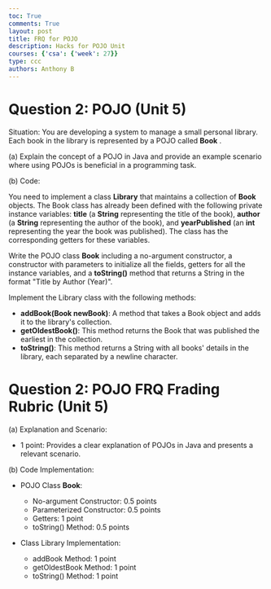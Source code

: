 ```yaml
---
toc: True
comments: True
layout: post
title: FRQ for POJO
description: Hacks for POJO Unit
courses: {'csa': {'week': 27}}
type: ccc
authors: Anthony B
---
```


# Question 2: POJO (Unit 5)


Situation: You are developing a system to manage a small personal library. Each book in the library is represented by a POJO called **Book** .

(a) Explain the concept of a POJO in Java and provide an example scenario where using POJOs is beneficial in a programming task.

(b) Code:

You need to implement a class **Library** that maintains a collection of **Book** objects. The Book class has already been defined with the following private instance variables: **title** (a **String** representing the title of the book), **author** (a **String** representing the author of the book), and **yearPublished** (an **int** representing the year the book was published). The class has the corresponding getters for these variables.

Write the POJO class **Book** including a no-argument constructor, a constructor with parameters to initialize all the fields, getters for all the instance variables, and a **toString()** method that returns a String in the format "Title by Author (Year)".

Implement the Library class with the following methods:

- **addBook(Book newBook)**: A method that takes a Book object and adds it to the library's collection.
- **getOldestBook()**: This method returns the Book that was published the earliest in the collection.
- **toString()**: This method returns a String with all books' details in the library, each separated by a newline character.

# Question 2: POJO FRQ Frading Rubric (Unit 5)

(a) Explanation and Scenario:

* 1 point: Provides a clear explanation of POJOs in Java and presents a relevant scenario.


(b) Code Implementation:

* POJO Class **Book**:
    * No-argument Constructor: 0.5 points
    * Parameterized Constructor: 0.5 points
    * Getters: 1 point
    * toString() Method: 0.5 points

* Class Library Implementation:
    * addBook Method: 1 point
    * getOldestBook Method: 1 point
    * toString() Method: 1 point
